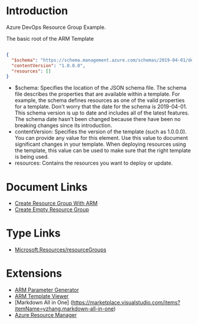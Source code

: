 # Introduction 
Azure DevOps Resource Group Example.


The basic root of the ARM Template

```json

{
  "$schema": "https://schema.management.azure.com/schemas/2019-04-01/deploymentTemplate.json#",
  "contentVersion": "1.0.0.0",
  "resources": []
}

```


- $schema: Specifies the location of the JSON schema file. The schema file describes the properties that are available within a template. For example, the schema defines resources as one of the valid properties for a template. Don't worry that the date for the schema is 2019-04-01. This schema version is up to date and includes all of the latest features. The schema date hasn't been changed because there have been no breaking changes since its introduction.
- contentVersion: Specifies the version of the template (such as 1.0.0.0). You can provide any value for this element. Use this value to document significant changes in your template. When deploying resources using the template, this value can be used to make sure that the right template is being used.
- resources: Contains the resources you want to deploy or update.

# Document Links
- [Create Resource Group With ARM](https://docs.microsoft.com/en-us/azure/azure-resource-manager/templates/template-tutorial-create-first-template)
- [Create Empty Resource Group](https://docs.microsoft.com/en-us/azure/azure-resource-manager/templates/deploy-to-subscription)

# Type Links
- [Microsoft.Resources/resourceGroups](https://docs.microsoft.com/en-us/azure/templates/microsoft.resources/2020-06-01/resourcegroups)

# Extensions
- [ARM Parameter Generator](https://marketplace.visualstudio.com/items?itemName=wilfriedwoivre.arm-params-generator)
- [ARM Template Viewer](https://marketplace.visualstudio.com/items?itemName=bencoleman.armview)
- [Markdown All in One] (https://marketplace.visualstudio.com/items?itemName=yzhang.markdown-all-in-one)
- [Azure Resource Manager](https://marketplace.visualstudio.com/items?itemName=msazurermtools.azurerm-vscode-tools)